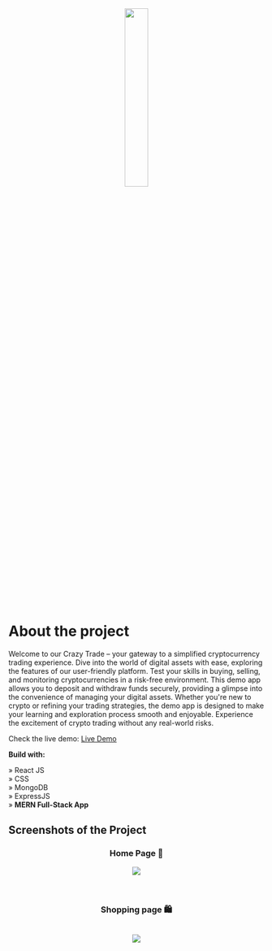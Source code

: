 <div align='center'><img style="width:30%" src='/src/images/logo/logo.png'/></div>

# About the project

Welcome to our Crazy Trade – your gateway to a simplified cryptocurrency trading experience. Dive into the world of digital assets with ease, exploring the features of our user-friendly platform. Test your skills in buying, selling, and monitoring cryptocurrencies in a risk-free environment. This demo app allows you to deposit and withdraw funds securely, providing a glimpse into the convenience of managing your digital assets. Whether you're new to crypto or refining your trading strategies, the demo app is designed to make your learning and exploration process smooth and enjoyable. Experience the excitement of crypto trading without any real-world risks.

Check the live demo: [Live Demo](https://crazy-trade-frontend.vercel.app/)

**Build with:**

» React JS <br>
» CSS <br>
» MongoDB <br>
» ExpressJS <br>
» **MERN Full-Stack App**

## Screenshots of the Project

<h3 align='center'>Home Page 🏡</h3>
<div align='center'><img src='/src/images/logo/fullpage.png'/></div>
<br>
<br>
<h3 align='center'>Shopping page 🛍️</h3>
<br>
<div align='center'><img src='/src/images/logo/shoppingpage.png'/></div>
<br>
<br>
